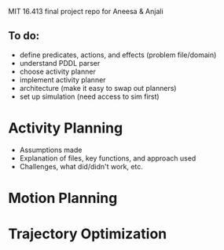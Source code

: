 MIT 16.413 final project repo for Aneesa &amp; Anjali

## To do:
- define predicates, actions, and effects (problem file/domain)
- understand PDDL parser
- choose activity planner
- implement activity planner
- architecture (make it easy to swap out planners)
- set up simulation (need access to sim first)

# Activity Planning
- Assumptions made
- Explanation of files, key functions, and approach used
- Challenges, what did/didn't work, etc.

# Motion Planning

# Trajectory Optimization

